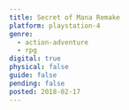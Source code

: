 ```yaml
---
title: Secret of Mana Remake
platform: playstation-4
genre:
  - action-adventure
  - rpg
digital: true
physical: false
guide: false
pending: false
posted: 2018-02-17
---
```

